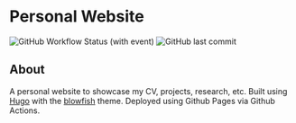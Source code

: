 # Personal Website

![GitHub Workflow Status (with event)](https://img.shields.io/github/actions/workflow/status/nredick/nredick.github.io/gh-pages.yml)
![GitHub last commit](https://img.shields.io/github/last-commit/nredick/nredick.github.io)

## About <a name = "about"></a>

A personal website to showcase my CV, projects, research, etc. Built using [Hugo](https://gohugo.io) with the [blowfish](https://blowfish.site/) theme. Deployed using Github Pages via Github Actions.